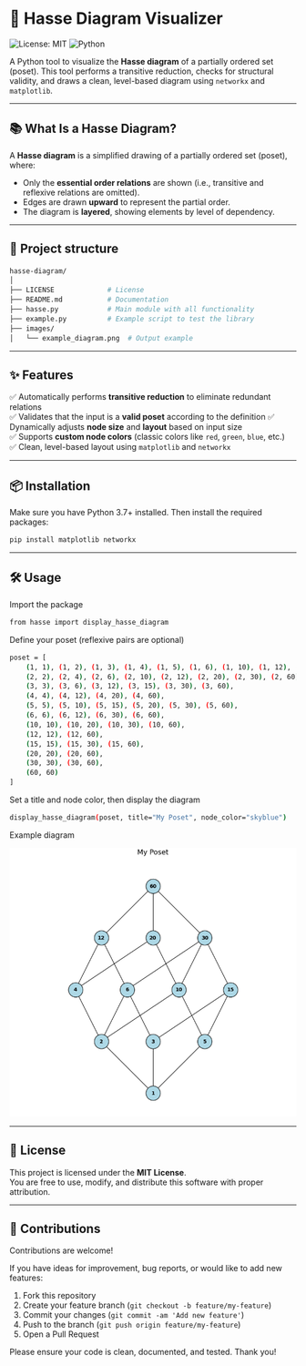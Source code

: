 # 🔷 Hasse Diagram Visualizer

![License: MIT](https://img.shields.io/badge/License-MIT-blue.svg)
![Python](https://img.shields.io/badge/Python-3.7%2B-blue)

A Python tool to visualize the **Hasse diagram** of a partially ordered set (poset). This tool performs a transitive reduction, checks for structural validity, and draws a clean, level-based diagram using `networkx` and `matplotlib`.

---

## 📚 What Is a Hasse Diagram?

A **Hasse diagram** is a simplified drawing of a partially ordered set (poset), where:

- Only the **essential order relations** are shown (i.e., transitive and reflexive relations are omitted).
- Edges are drawn **upward** to represent the partial order.
- The diagram is **layered**, showing elements by level of dependency.

---

## 📂 Project structure

```bash
hasse-diagram/
│
├── LICENSE             # License
├── README.md           # Documentation
├── hasse.py            # Main module with all functionality
├── example.py          # Example script to test the library
├── images/
│   └── example_diagram.png  # Output example
```

---

## ✨ Features

✅ Automatically performs **transitive reduction** to eliminate redundant relations  
✅ Validates that the input is a **valid poset** according to the definition
✅ Dynamically adjusts **node size** and **layout** based on input size  
✅ Supports **custom node colors** (classic colors like `red`, `green`, `blue`, etc.)  
✅ Clean, level-based layout using `matplotlib` and `networkx`

---

## 📦 Installation

Make sure you have Python 3.7+ installed. Then install the required packages:

```bash
pip install matplotlib networkx
```

---

## 🛠️ Usage

Import the package

```bash
from hasse import display_hasse_diagram
```

Define your poset (reflexive pairs are optional)

```bash
poset = [
    (1, 1), (1, 2), (1, 3), (1, 4), (1, 5), (1, 6), (1, 10), (1, 12), (1, 15), (1, 20), (1, 30), (1, 60),
    (2, 2), (2, 4), (2, 6), (2, 10), (2, 12), (2, 20), (2, 30), (2, 60),
    (3, 3), (3, 6), (3, 12), (3, 15), (3, 30), (3, 60),
    (4, 4), (4, 12), (4, 20), (4, 60),
    (5, 5), (5, 10), (5, 15), (5, 20), (5, 30), (5, 60),
    (6, 6), (6, 12), (6, 30), (6, 60),
    (10, 10), (10, 20), (10, 30), (10, 60),
    (12, 12), (12, 60),
    (15, 15), (15, 30), (15, 60),
    (20, 20), (20, 60),
    (30, 30), (30, 60),
    (60, 60)
]
```

Set a title and node color, then display the diagram

```bash
display_hasse_diagram(poset, title="My Poset", node_color="skyblue")
```

Example diagram

![Example Hasse Diagram](images/example_diagram.png)

---

## 📄 License

This project is licensed under the **MIT License**.  
You are free to use, modify, and distribute this software with proper attribution.

---

## 🤝 Contributions

Contributions are welcome!

If you have ideas for improvement, bug reports, or would like to add new features:

1. Fork this repository
2. Create your feature branch (`git checkout -b feature/my-feature`)
3. Commit your changes (`git commit -am 'Add new feature'`)
4. Push to the branch (`git push origin feature/my-feature`)
5. Open a Pull Request

Please ensure your code is clean, documented, and tested. Thank you!